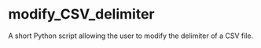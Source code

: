 # modify_CSV_delimiter
A short Python script allowing the user to modify the delimiter of a CSV file.

